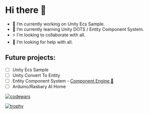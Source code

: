 # Hi there 👋
- 🔭 I’m currently working on Unity Ecs Sample.
- 🌱 I’m currently learning Unity DOTS / Entity Component System.
- ⚡ I'm looking to collaborate with all.
- 🤔 I’m looking for help with all.

## Future projects:
- [ ] Unity Ecs Sample
- [ ] Unity Convert To Entity
- [ ] Entity Component System - [Component Engine 🚀](https://github.com/deadbit-dev/ecs-engine)
- [ ] Arduino/Rasbary AI Home

[![codewars](https://www.codewars.com/users/deadbit-dev/badges/large)](https://www.codewars.com/users/deadbit-dev)

[![trophy](https://github-profile-trophy.vercel.app/?username=deadbit-dev&theme=monokai&row=2&column=3)](https://github.com/ryo-ma/github-profile-trophy)

